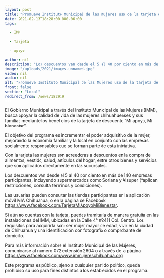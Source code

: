 ```yaml
---
layout: post
title: "Promueve Instituto Municipal de las Mujeres uso de la tarjeta de descuentos “Mi apoyo, Mi bienestar”"
date: 2021-02-13T18:28:00.000-06:00
tags:
  
  - IMM
  
  - Tarjeta
  
  - apoyo
  
author: nil
description: "Los descuentos van desde el 5 al 40 por ciento en más de 140 empresas participantes"
image: "/uploads/2021/images-unnamed.jpg"
video: nil
audio: nil
alt: "Promueve Instituto Municipal de las Mujeres uso de la tarjeta de descuentos “Mi apoyo, Mi bienestar”"
front: false
section: "Local"
redirect_from: /news/182919
---
```


El Gobierno Municipal a través del Instituto Municipal de las Mujeres (IMM), busca apoyar la calidad de vida de las mujeres chihuahuenses y sus familias mediante los beneficios de la tarjeta de descuento “Mi apoyo, Mi bienestar”.

El objetivo del programa es incrementar el poder adquisitivo de la mujer, mejorando la economía familiar y la local en conjunto con las empresas socialmente responsables que se forman parte de esta iniciativa.

Con la tarjeta las mujeres son acreedoras a descuentos en la compra de alimentos, vestido, salud, artículos del hogar, entre otros bienes y servicios que son aplicados directamente en las sucursales.

Los descuentos van desde el 5 al 40 por ciento en más de 140 empresas participantes, incluyendo supermercados como Soriana y Alsuper (*aplican restricciones, consulta términos y condiciones).

Las usuarias pueden consultar las tiendas participantes en la aplicación móvil MIA Chihuahua, o en la página de Facebook https://www.facebook.com/TarjetaMiApoyoMiBienestar.

Si aún no cuentas con la tarjeta, puedes tramitarla de manera gratuita en las instalaciones del IMM, ubicadas en la Calle 4° #2411 Col. Centro. Los requisitos para adquirirla son: ser mujer mayor de edad, vivir en la ciudad de Chihuahua y una identificación con fotografía o comprobante de domicilio.

Para más información sobre el Instituto Municipal de las Mujeres, comunicarse al número 072 extensión 2604 o a través de la página https://www.facebook.com/www.immujereschihuahua.org.

Este programa es público, ajeno a cualquier partido político, queda prohibido su uso para fines distintos a los establecidos en el programa.